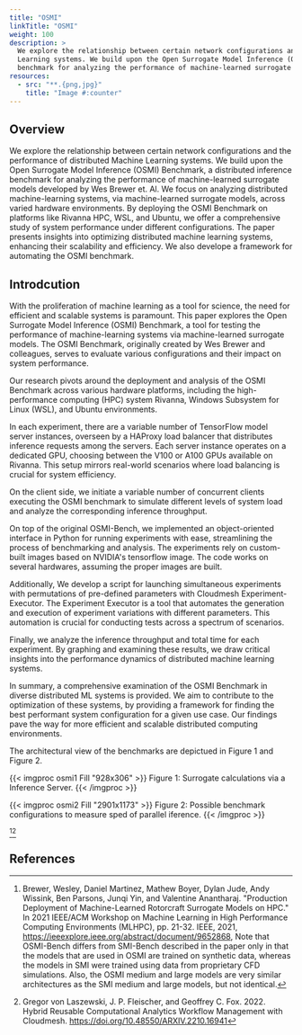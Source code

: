 ```yaml
---
title: "OSMI"
linkTitle: "OSMI"
weight: 100
description: >
  We explore the relationship between certain network configurations and the performance of distributed Machine
  Learning systems. We build upon the Open Surrogate Model Inference (OSMI) Benchmark, a distributed inference
  benchmark for analyzing the performance of machine-learned surrogate models
resources:
  - src: "**.{png,jpg}"
    title: "Image #:counter"
---
```


## Overview


We explore the relationship between certain network configurations and
the performance of distributed Machine Learning systems. We build upon
the Open Surrogate Model Inference (OSMI) Benchmark, a distributed
inference benchmark for analyzing the performance of machine-learned
surrogate models developed by Wes Brewer et. Al. We focus on analyzing
distributed machine-learning systems, via machine-learned surrogate
models, across varied hardware environments. By deploying the OSMI
Benchmark on platforms like Rivanna HPC, WSL, and Ubuntu, we offer a
comprehensive study of system performance under different
configurations. The paper presents insights into optimizing
distributed machine learning systems, enhancing their scalability and
efficiency. We also develope a framework for automating the OSMI
benchmark.


## Introdcution


With the proliferation of machine learning as a tool for science, the
need for efficient and scalable systems is paramount. This paper
explores the Open Surrogate Model Inference (OSMI) Benchmark, a tool
for testing the performance of machine-learning systems via
machine-learned surrogate models. The OSMI Benchmark, originally
created by Wes Brewer and colleagues, serves to evaluate various
configurations and their impact on system performance.

Our research pivots around the deployment and analysis of the OSMI
Benchmark across various hardware platforms, including the
high-performance computing (HPC) system Rivanna, Windows Subsystem for
Linux (WSL), and Ubuntu environments.

In each experiment, there are a variable number of TensorFlow model
server instances, overseen by a HAProxy load balancer that distributes
inference requests among the servers. Each server instance operates on
a dedicated GPU, choosing between the V100 or A100 GPUs available on
Rivanna. This setup mirrors real-world scenarios where load balancing
is crucial for system efficiency.

On the client side, we initiate a variable number of concurrent
clients executing the OSMI benchmark to simulate different levels of
system load and analyze the corresponding inference throughput.

On top of the original OSMI-Bench, we implemented an object-oriented
interface in Python for running experiments with ease, streamlining
the process of benchmarking and analysis. The experiments rely on
custom-built images based on NVIDIA's tensorflow image. The code works
on several hardwares, assuming the proper images are built.

Additionally, We develop a script for launching simultaneous
experiments with permutations of pre-defined parameters with Cloudmesh
Experiment-Executor. The Experiment Executor is a tool that automates
the generation and execution of experiment variations with different
parameters. This automation is crucial for conducting tests across a
spectrum of scenarios.

Finally, we analyze the inference throughput and total time for each
experiment. By graphing and examining these results, we draw critical
insights into the performance dynamics of distributed machine learning
systems.

In summary, a comprehensive examination of the OSMI Benchmark in
diverse distributed ML systems is provided. We aim to contribute to
the optimization of these systems, by providing a framework for
finding the best performant system configuration for a given use
case. Our findings pave the way for more efficient and scalable
distributed computing environments.

The architectural view of the benchmarks are depictued in Figure 1 and
Figure 2.


{{< imgproc osmi1 Fill "928x306" >}}
Figure 1: Surrogate calculations via a Inference Server.
{{< /imgproc >}}

{{< imgproc osmi2 Fill "2901x1173" >}}
Figure 2: Possible benchmark configurations to measure sped of parallel iference.
{{< /imgproc >}}



[^1][^2]

## References

[^1]: Brewer, Wesley, Daniel Martinez, Mathew Boyer, Dylan Jude, Andy
Wissink, Ben Parsons, Junqi Yin, and Valentine Anantharaj. "Production
Deployment of Machine-Learned Rotorcraft Surrogate Models on HPC." In
2021 IEEE/ACM Workshop on Machine Learning in High Performance
Computing Environments (MLHPC), pp. 21-32. IEEE, 2021,
<https://ieeexplore.ieee.org/abstract/document/9652868>, Note that
OSMI-Bench differs from SMI-Bench described in the paper only in that
the models that are used in OSMI are trained on synthetic data,
whereas the models in SMI were trained using data from proprietary CFD
simulations. Also, the OSMI medium and large models are very similar
architectures as the SMI medium and large models, but not identical.


[^2]: Gregor von Laszewski, J. P. Fleischer, and Geoffrey
C. Fox. 2022. Hybrid Reusable Computational Analytics Workflow
Management with Cloudmesh. https://doi.org/10.48550/ARXIV.2210.16941

